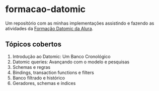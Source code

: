 # formacao-datomic

Um repositório com as minhas implementações assistindo e fazendo as atividades da [Formação Datomic da Alura](https://www.alura.com.br/formacao-datomic).

## Tópicos cobertos

1. Introdução ao Datomic: Um Banco Cronológico
1. Datomic queries: Avançando com o modelo e pesquisas
1. Schemas e regras
1. Bindings, transaction functions e filters
1. Banco filtrado e histórico
1. Geradores, schemas e índices 


